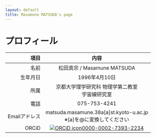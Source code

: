 ```yaml
---
layout: default
title: Masamune MATSUDA's page
---
```


# プロフィール

|項目|内容|
|----:|:----:|
|名前|松田真宗 / Masamune MATSUDA|
|生年月日|1996年4月10日|
|所属|京都大学理学研究科 物理学第二教室 <br> 宇宙線研究室|
|電話|075-753-4241|
|Emailアドレス|matsuda.masamune.38a[a]st.kyoto-u.ac.jp <br> ※[a]を@に変換してください|
|ORCiD|[![ORCiD icon](https://info.orcid.org/wp-content/uploads/2019/11/orcid_16x16.png)0000-0002-7393-2234](https://orcid.org/0000-0002-7393-2234)|
